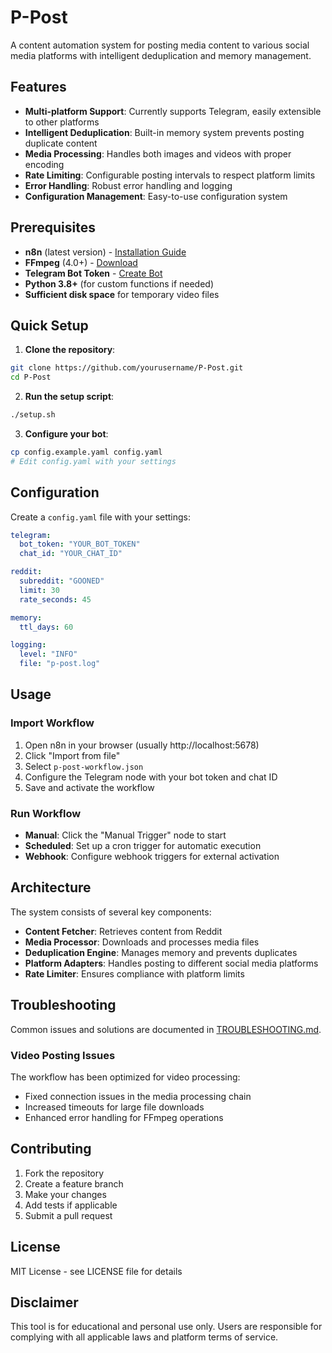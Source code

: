 # P-Post

A content automation system for posting media content to various social media platforms with intelligent deduplication and memory management.

## Features

- **Multi-platform Support**: Currently supports Telegram, easily extensible to other platforms
- **Intelligent Deduplication**: Built-in memory system prevents posting duplicate content
- **Media Processing**: Handles both images and videos with proper encoding
- **Rate Limiting**: Configurable posting intervals to respect platform limits
- **Error Handling**: Robust error handling and logging
- **Configuration Management**: Easy-to-use configuration system

## Prerequisites

- **n8n** (latest version) - [Installation Guide](https://docs.n8n.io/hosting/installation/)
- **FFmpeg** (4.0+) - [Download](https://ffmpeg.org/download.html)
- **Telegram Bot Token** - [Create Bot](https://core.telegram.org/bots#how-do-i-create-a-bot)
- **Python 3.8+** (for custom functions if needed)
- **Sufficient disk space** for temporary video files

## Quick Setup

1. **Clone the repository**:
```bash
git clone https://github.com/yourusername/P-Post.git
cd P-Post
```

2. **Run the setup script**:
```bash
./setup.sh
```

3. **Configure your bot**:
```bash
cp config.example.yaml config.yaml
# Edit config.yaml with your settings
```

## Configuration

Create a `config.yaml` file with your settings:

```yaml
telegram:
  bot_token: "YOUR_BOT_TOKEN"
  chat_id: "YOUR_CHAT_ID"

reddit:
  subreddit: "GOONED"
  limit: 30
  rate_seconds: 45

memory:
  ttl_days: 60

logging:
  level: "INFO"
  file: "p-post.log"
```

## Usage

### Import Workflow

1. Open n8n in your browser (usually http://localhost:5678)
2. Click "Import from file"
3. Select `p-post-workflow.json`
4. Configure the Telegram node with your bot token and chat ID
5. Save and activate the workflow

### Run Workflow

- **Manual**: Click the "Manual Trigger" node to start
- **Scheduled**: Set up a cron trigger for automatic execution
- **Webhook**: Configure webhook triggers for external activation

## Architecture

The system consists of several key components:

- **Content Fetcher**: Retrieves content from Reddit
- **Media Processor**: Downloads and processes media files
- **Deduplication Engine**: Manages memory and prevents duplicates
- **Platform Adapters**: Handles posting to different social media platforms
- **Rate Limiter**: Ensures compliance with platform limits

## Troubleshooting

Common issues and solutions are documented in [TROUBLESHOOTING.md](TROUBLESHOOTING.md).

### Video Posting Issues

The workflow has been optimized for video processing:
- Fixed connection issues in the media processing chain
- Increased timeouts for large file downloads
- Enhanced error handling for FFmpeg operations

## Contributing

1. Fork the repository
2. Create a feature branch
3. Make your changes
4. Add tests if applicable
5. Submit a pull request

## License

MIT License - see LICENSE file for details

## Disclaimer

This tool is for educational and personal use only. Users are responsible for complying with all applicable laws and platform terms of service.

